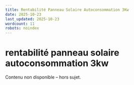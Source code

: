 ```yaml
---
title: Rentabilité Panneau Solaire Autoconsommation 3Kw
date: 2025-10-23
last_updated: 2025-10-23
wordcount: 11
robots: noindex
---
```


# rentabilité panneau solaire autoconsommation 3kw

Contenu non disponible – hors sujet.